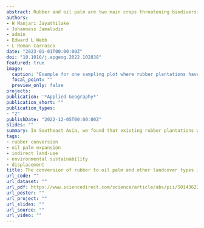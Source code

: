 ```yaml
---
abstract: Rubber and oil palm are two main crops threatening biodiversity and natural habitats in Southeast Asia. The expansion of these crops has been transforming landscapes in the region replacing vast areas of forests and other croplands. Here, we utilize existing crop expansion time series data and tree plantation maps combined with image interpretation methods to identify rubber-associated land cover dynamics including the extent of rubber conversion to oil palm. While existing rubber plantations in 2014 had been converted from multiple land cover types including forests, we documented more rubber conversion to oil palm and other land cover types between 2014 and 2020. The percentage conversion of existing rubber plantations to oil palm was 1.9% and 2.6% for Indonesia and Malaysia, respectively. The estimated overall rate of this conversion was 10 500 ha/year. This slow readjustment of rubber and oil palm, following their competitive advantages, may reshape agricultural threats to tropical and sub-tropical environments through indirect land-use change. Continuation of this trend could lead to displacement of rubber to countries like Cambodia, Laos, and Myanmar threatening remaining natural habitats. Sustainability measures should therefore simultaneously focus on both oil palm and rubber considering their coupled transboundary displacement trends.
authors:
- H Manjari Jayathilake
- Johanness Jamaludin
- admin
- Edward L Webb
- L Roman Carrasco
date: "2023-01-01T00:00:00Z"
doi: "10.1016/j.apgeog.2022.102838"
featured: true
image:
  caption: "Example for one sampling plot where rubber plantations have been cleared for oil palm in Indonesia. (a) satellite images of the plot in 2005, (b) 2014, (c) 2018 and (d) the surrounding area in 2018."
  focal_point: ""
  preview_only: false
projects:
publication: '*Applied Geography*'
publication_short: ""
publication_types:
- "2"
publishDate: "2022-12-05T00:00:00Z"
slides: ""
summary: In Southeast Asia, we found that existing rubber plantations were being converted to oil palm, with 1.9% and 2.6% for Indonesia and Malaysia, respectively—this conversion was estimated at 10500 ha per year. 
tags:
- rubber conversion
- oil palm expansion
- indirect land-use
- environmental sustainability
- displacement
title: The conversion of rubber to oil palm and other landcover types in Southeast Asia
url_code: ""
url_dataset: ""
url_pdf: https://www.sciencedirect.com/science/article/abs/pii/S0143622822002090?via%3Dihub
url_poster: ""
url_project: ""
url_slides: ""
url_source: ""
url_video: ""
---
```

<div data-badge-details="right" data-badge-type="medium-donut" data-doi="10.1016/j.apgeog.2022.102838" data-hide-no-mentions="true" class="altmetric-embed"></div>

<span class="__dimensions_badge_embed__" data-doi="10.1016/j.apgeog.2022.102838" data-legend="always"></span><script async src="https://badge.dimensions.ai/badge.js" charset="utf-8"></script>
